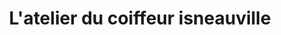 ---
title: "L'atelier du coiffeur isneauville"
url: /isneauville/latelier-du-coiffeur-isneauville/
shop: coiffeur
---